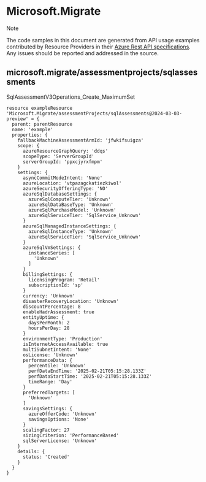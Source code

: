 # Microsoft.Migrate
  
> [!NOTE]
> The code samples in this document are generated from API usage examples contributed by Resource Providers in their [Azure Rest API specifications](https://github.com/Azure/azure-rest-api-specs). Any issues should be reported and addressed in the source.


## microsoft.migrate/assessmentprojects/sqlassessments

SqlAssessmentV3Operations_Create_MaximumSet
```bicep
resource exampleResource 'Microsoft.Migrate/assessmentProjects/sqlAssessments@2024-03-03-preview' = {
  parent: parentResource 
  name: 'example'
  properties: {
    fallbackMachineAssessmentArmId: 'jfwkifsuigza'
    scope: {
      azureResourceGraphQuery: 'ddqs'
      scopeType: 'ServerGroupId'
      serverGroupId: 'ppxcjyrxfmpm'
    }
    settings: {
      asyncCommitModeIntent: 'None'
      azureLocation: 'vtpazagckatiezkiwol'
      azureSecurityOfferingType: 'NO'
      azureSqlDatabaseSettings: {
        azureSqlComputeTier: 'Unknown'
        azureSqlDataBaseType: 'Unknown'
        azureSqlPurchaseModel: 'Unknown'
        azureSqlServiceTier: 'SqlService_Unknown'
      }
      azureSqlManagedInstanceSettings: {
        azureSqlInstanceType: 'Unknown'
        azureSqlServiceTier: 'SqlService_Unknown'
      }
      azureSqlVmSettings: {
        instanceSeries: [
          'Unknown'
        ]
      }
      billingSettings: {
        licensingProgram: 'Retail'
        subscriptionId: 'sp'
      }
      currency: 'Unknown'
      disasterRecoveryLocation: 'Unknown'
      discountPercentage: 8
      enableHadrAssessment: true
      entityUptime: {
        daysPerMonth: 2
        hoursPerDay: 28
      }
      environmentType: 'Production'
      isInternetAccessAvailable: true
      multiSubnetIntent: 'None'
      osLicense: 'Unknown'
      performanceData: {
        percentile: 'Unknown'
        perfDataEndTime: '2025-02-21T05:15:28.133Z'
        perfDataStartTime: '2025-02-21T05:15:28.133Z'
        timeRange: 'Day'
      }
      preferredTargets: [
        'Unknown'
      ]
      savingsSettings: {
        azureOfferCode: 'Unknown'
        savingsOptions: 'None'
      }
      scalingFactor: 27
      sizingCriterion: 'PerformanceBased'
      sqlServerLicense: 'Unknown'
    }
    details: {
      status: 'Created'
    }
  }
}
```
